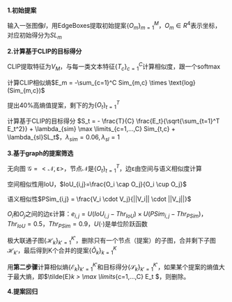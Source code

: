 **1.初始提案**

输入一张图像$I$，用EdgeBoxes提取初始提案$\{O_m\}_{m=1}^M$，$O_m \in R^4$表示坐标，对应初始得分为$SL_m$

**2.计算基于CLIP的目标得分**

CLIP提取特征为$V_M$，与每一类文本特征$\{T_c\}_{c=1}^C$计算相似度，跟一个softmax

计算CLIP相似熵$E_m = -\sum_{c=1}^C Sim_{m,c} \times \text{log} (Sim_{m,c})$

提出40%高熵值提案，剩下的为$\{O_t\}_{t=1}^T$

计算基于CLIP的目标得分 $S_t = - \frac{T}{C} \frac{E_t}{\sqrt{\sum_{t=1}^T E_t^2}} + \lambda_{sim} \max \limits_{c=1,...,C} Sim_{t,c} + \lambda_{sl}SL_t$，$\lambda_{sim}=0.06,\lambda_{sl}=1$

**3.基于graph的提案筛选**

无向图 $\mathcal{G}=<\mathcal{N}, \mathcal{\varepsilon}>$，节点$\mathcal{N}$是$\{O_t\}_{t=1}^T$，边$\mathcal{\varepsilon}$由空间与语义相似度计算

空间相似性用IoU，$IoU_{i,j}=\frac{O_i \cap O_j}{O_i \cup O_j}$

语义相似性$PSim_{i,j} = \frac{V_i \cdot V_j}{||V_i|| \cdot ||V_j||}$

$O_i$和$O_j$之间的边$\mathcal{\varepsilon}$计算：$e_{i,j} = U(IoU_{i,j} - Thr_{IoU}) \times U(PSim_{i,j} - Thr_{PSim})$，$Thr_{IoU}=0.5$，$Thr_{PSim} = 0.9$，$U(\cdot)$是单位阶跃函数

极大联通子图$\{ \mathcal{H}_k \}_{k'=1}^{K'}$，删除只有一个节点（提案）的子图，合并剩下子图$\mathcal{H}_{k'}$，最后得到K个合并的提案$\{\tilde{O}_k \}_{k=1}^K$

用**第二步骤**计算相似熵$\{ \mathcal{E}_k \}_{k'=1}^{K'}$和目标得分$\{ \mathcal{S}_k \}_{k'=1}^{K'}$，如果某个提案的熵值大于最大熵，即$\tilde{E}_k > \max \limits_{c=1,...,C} E_t $，则删除。

**4.提案回归**